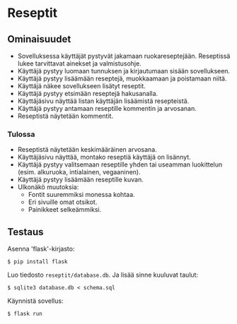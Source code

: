 # Reseptit

## Ominaisuudet
- Sovelluksessa käyttäjät pystyvät jakamaan ruokareseptejään. Reseptissä lukee tarvittavat ainekset ja valmistusohje.
- Käyttäjä pystyy luomaan tunnuksen ja kirjautumaan sisään sovellukseen.
- Käyttäjä pystyy lisäämään reseptejä, muokkaamaan ja poistamaan niitä.
- Käyttäjä näkee sovellukseen lisätyt reseptit.
- Käyttäjä pystyy etsimään reseptejä hakusanalla.
- Käyttäjäsivu näyttää listan käyttäjän lisäämistä resepteistä.
- Käyttäjä pystyy antamaan reseptille kommentin ja arvosanan.
- Reseptistä näytetään kommentit.

### Tulossa
- Reseptistä näytetään keskimääräinen arvosana.
- Käyttäjäsivu näyttää, montako reseptiä käyttäjä on lisännyt.
- Käyttäjä pystyy valitsemaan reseptille yhden tai useamman luokittelun (esim. alkuruoka, intialainen, vegaaninen).
- Käyttäjä pystyy lisäämään reseptille kuvan.
- Ulkonäkö muutoksia:
  - Fontit suuremmiksi monessa kohtaa.
  - Eri sivuille omat otsikot.
  - Painikkeet selkeämmiksi.

## Testaus
Asenna 'flask'-kirjasto:
```
$ pip install flask
```

Luo tiedosto `reseptit/database.db`. Ja lisää sinne kuuluvat taulut:
```
$ sqlite3 database.db < schema.sql
```

Käynnistä sovellus:
```
$ flask run
```

